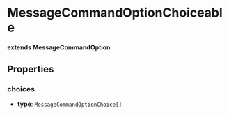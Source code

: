 # MessageCommandOptionChoiceable
#### extends MessageCommandOption
<Badge type="warning" text="abstract" vertical="middle" /> <Badge type="tip" text="class" vertical="middle" />

## Properties

### choices
- **type**: `MessageCommandOptionChoice[]`